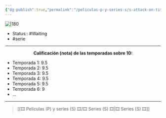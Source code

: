 ```yaml
---
{"dg-publish":true,"permalink":"/peliculas-p-y-series-s/s-attack-on-titan/"}
---
```



![|180](https://m.media-amazon.com/images/M/MV5BNDFjYTIxMjctYTQ2ZC00OGQ4LWE3OGYtNDdiMzNiNDZlMDAwXkEyXkFqcGdeQXVyNzI3NjY3NjQ@._V1_SX300.jpg)

- Status:: #Waiting
- #serie

---

**<center>Calificación (nota) de las temporadas sobre 10:</center>**

- Temporada 1: 9.5
- Temporada 2: 9.5
- Temporada 3: 9.5
- Temporada 4: 9.5
- Temporada 5: 9.5
- Temporada 6: 9
- ...

---

> [[🎞️ Películas (P) y series (S) 🎞️/🎞️ Series (S) 🎞️\|🎞️ Series (S) 🎞️]]